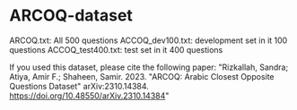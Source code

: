 # ARCOQ-dataset
ARCOQ.txt: All 500 questions
ACCOQ_dev100.txt: development set in it 100 questions
ACCOQ_test400.txt: test set in it 400 questions

If you used this dataset, please cite the following paper: "Rizkallah, Sandra; Atiya, Amir F.; Shaheen, Samir. 2023. "ARCOQ: Arabic Closest Opposite Questions Dataset" arXiv:2310.14384. 
https://doi.org/10.48550/arXiv.2310.14384"
